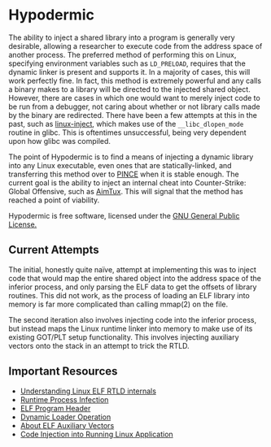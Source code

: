 # Hypodermic

The ability to inject a shared library into a program is generally very
desirable, allowing a researcher to execute code from the address space of
another process. The preferred method of performing this on Linux, specifying
environment variables such as `LD_PRELOAD`, requires that the dynamic linker is
present and supports it. In a majority of cases, this will work perfectly
fine. In fact, this method is extremely powerful and any calls a binary makes to
a library will be directed to the injected shared object. However, there are
cases in which one would want to merely inject code to be run from a debugger,
not caring about whether or not library calls made by the binary are
redirected. There have been a few attempts at this in the past, such as
[linux-inject][1], which makes use of the `__libc_dlopen_mode` routine in glibc.
This is oftentimes unsuccessful, being very dependent upon how glibc was
compiled.

The point of Hypodermic is to find a means of injecting a dynamic library into
any Linux executable, even ones that are statically-linked, and transferring
this method over to [PINCE][2] when it is stable enough. The current goal is the
ability to inject an internal cheat into Counter-Strike: Global Offensive, such
as [AimTux][3]. This will signal that the method has reached a point of
viability.

Hypodermic is free software, licensed under the [GNU General Public License.][4]


## Current Attempts

The initial, honestly quite naïve, attempt at implementing this was to inject
code that would map the entire shared object into the address space of the
inferior process, and only parsing the ELF data to get the offsets of library
routines. This did not work, as the process of loading an ELF library into
memory is far more complicated than calling mmap(2) on the file.

The second iteration also involves injecting code into the inferior process, but
instead maps the Linux runtime linker into memory to make use of its existing
GOT/PLT setup functionality. This involves injecting auxiliary vectors onto the
stack in an attempt to trick the RTLD.


## Important Resources

* [Understanding Linux ELF RTLD internals][5]
* [Runtime Process Infection][6]
* [ELF Program Header][7]
* [Dynamic Loader Operation][8]
* [About ELF Auxiliary Vectors][9]
* [Code Injection into Running Linux Application][10]


[1]: https://github.com/gaffe23/linux-inject
[2]: https://github.com/korcankaraokcu/PINCE
[3]: https://github.com/AimTuxOfficial/AimTux/
[4]: https://www.gnu.org/licenses/gpl.html
[5]: http://s.eresi-project.org/inc/articles/elf-rtld.txt
[6]: http://phrack.org/issues/59/8.html
[7]: http://www.sco.com/developers/gabi/latest/ch5.pheader.html
[8]: https://sourceware.org/glibc/wiki/DynamicLoader
[9]: http://articles.manugarg.com/aboutelfauxiliaryvectors
[10]: https://www.codeproject.com/Articles/33340/Code-Injection-into-Running-Linux-Application
